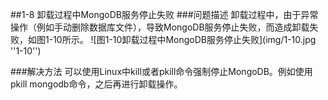 ##1-8  卸载过程中MongoDB服务停止失败
###问题描述
卸载过程中，由于异常操作（例如手动删除数据库文件），导致MongoDB服务停止失败，而造成卸载失败，如图1-10所示。
![图1-10卸载过程中MongoDB服务停止失败](img/1-10.jpg ''1-10'')

###解决方法
可以使用Linux中kill或者pkill命令强制停止MongoDB。例如使用pkill mongodb命令，之后再进行卸载操作。
